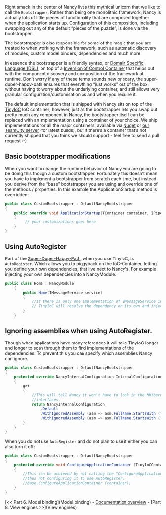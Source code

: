 Right smack in the center of Nancy lives this mythical unicorn that we like to call the `Bootstrapper`. Rather than being one monolithic framework, Nancy is actually lots of little pieces of functionality that are composed together when the application starts up. Configuration of this composition, including swapping out any of the default “pieces of the puzzle”, is done via the bootstrapper.

The bootstrapper is also responsible for some of the magic that you are treated to when working with the framework, such as automatic discovery of modules, custom model binders, dependencies and much more.

In essence the bootstrapper is a friendly syntax, or [Domain Specific Language (DSL)](http://en.wikipedia.org/wiki/Domain-specific_language), on top of a [Inversion of Control Container](http://en.wikipedia.org/wiki/Inversion_of_Control) that helps out with the component discovery and composition of the framework at runtime. Don’t worry if any of these terms sounds new or scary, the super-duper-happy-path ensures that everything “just works” out of the box, without having to worry about the underlying container, and still allows very granular configuration/customisation as and when you require it.

The default implementation that is shipped with Nancy sits on top of the [TinyIoC](https://github.com/grumpydev/TinyIoC) IoC container; however, just as the bootstrapper lets you swap out pretty much any component in Nancy, the bootstrapper itself can be replaced with an implementation using a container of your choice. We ship implementations for all the major containers, available via [Nuget](http://nuget.org) or [our TeamCity server](http://teamcity.codebetter.com/project.html?projectId=project112&tab=projectOverview&guest=true) (for latest builds), but if there’s a container that’s not currently shipped that you think we should support - feel free to send a pull request :-)

## Basic bootstrapper modifications

When you want to change the runtime behavior of Nancy you are going to be doing this though a custom bootstrapper. Fortunately this doesn’t mean you have to implement a bootstrapper from scratch each time, but instead you derive from the “base” bootstrapper you are using and override one of the methods / properties. In this example the ApplicationStartup method is overridden:

```c#
public class CustomBootstrapper : DefaultNancyBootstrapper
{
    public override void ApplicationStartup(TContainer container, IPipelines pipelines)
    {
         // your customizations goes here
    }
}
```

## Using AutoRegister

Part of the [Super-Duper-Happy-Path](https://github.com/NancyFx/Nancy/wiki/Introduction), when you use TinyIoC, is `AutoRegister`. Which allows you to piggyback on the IoC-Container, letting you define your own dependencies, that live next to Nancy's. For example injecting your own dependencies into a NancyModule.

```c#
public class Home : NancyModule
    {
        public Home(IMessageService service)
        {
            //If there is only one implementation of IMessageService in the application,
            // TinyIoC will resolve the dependency on its own and inject it in the module.
        }
    }
```

## Ignoring assemblies when using AutoRegister.

Though when applications have many references it will take TinyIoC longer and longer to scan through them to find implementations of the dependencies. To prevent this you can specify which assemblies Nancy can ignore. 

```c#
public class CustomBootstrapper : DefaultNancyBootstrapper
{
    protected override NancyInternalConfiguration InternalConfiguration
    {
        get
        {
            //This will tell Nancy it won't have to look in the Nhibernate or Lucene assemblies for implementations of your
            //interfaces.
            return NancyInternalConfiguration
                .Default
                .WithIgnoredAssembly (asm => asm.FullName.StartsWith ("NHibernate", StringComparison.InvariantCulture))
                .WithIgnoredAssembly (asm => asm.FullName.StartsWith ("Lucene", StringComparison.InvariantCulture));
        }
    }
}
```
When you do not use `AutoRegister` and do not plan to use it either you can also turn it off:

```c#
public class CustomBootstrapper : DefaultNancyBootstrapper
{
    protected override void ConfigureApplicationContainer (TinyIoCContainer container)
    {
        //This can be achieved by not calling the "ConfigureApplicationContainer" base,
        //thus not configuring it to use AutoRegister.
        //base.ConfigureApplicationContainer (container);
    }
}
```
[<< Part 6. Model binding](Model binding) - [Documentation overview](Documentation) - [Part 8. View engines >>](View engines)